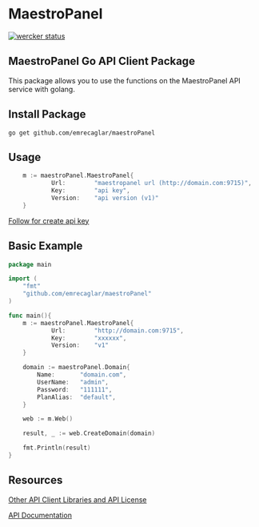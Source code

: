# MaestroPanel


[![wercker status](https://app.wercker.com/status/b25da712119d17c7ef50d8e918f1413c/s/master "wercker status")](https://app.wercker.com/project/byKey/b25da712119d17c7ef50d8e918f1413c)

## MaestroPanel Go API Client Package

This package allows you to use the functions on the MaestroPanel API service with golang.


## Install Package

```batch
go get github.com/emrecaglar/maestroPanel
```

## Usage


```go
    m := maestroPanel.MaestroPanel{
            Url:        "maestropanel url (http://domain.com:9715)", 
            Key:        "api key",
            Version:    "api version (v1)"
    }
```

[Follow for create api key](https://wiki.maestropanel.com/maestropanelde-api-anahtari-olusturma/)

## Basic Example
```go
package main

import (
    "fmt"
    "github.com/emrecaglar/maestroPanel"
)

func main(){
    m := maestroPanel.MaestroPanel{
            Url:        "http://domain.com:9715", 
            Key:        "xxxxxx",
            Version:    "v1"
    }

    domain := maestroPanel.Domain{
        Name:       "domain.com",
        UserName:   "admin",
        Password:   "111111",
        PlanAlias:  "default",
    }

    web := m.Web()

    result, _ := web.CreateDomain(domain)

    fmt.Println(result)
}
```

## Resources 
[Other API Client Libraries and API License](https://wiki.maestropanel.com/api-dokumantasyonu-ve-ornek-kodlar/)

[API Documentation](https://docs.google.com/document/d/1rmXwq6gx6E6LbCkhRuzXk_6v998R018cN72oAw9_vYs/edit)
